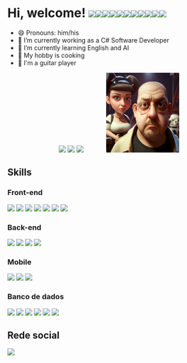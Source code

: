 # Hi, welcome! <img src="https://user-images.githubusercontent.com/121520973/213878297-abc2d0c6-84ee-497a-9bf2-34e919928924.png" width="30px"/><img src="https://user-images.githubusercontent.com/121520973/213878525-0f87e97c-cb68-44e6-8c26-ff93d20ed5f8.png" width="30px"><img src="https://user-images.githubusercontent.com/121520973/213880242-806adb03-6d13-4218-be76-85ce1d07846c.png" width="30px"><img src="https://user-images.githubusercontent.com/121520973/213880490-8d859294-63c0-481d-905a-f666b065d8ed.png" width="30px"><img src="https://user-images.githubusercontent.com/121520973/213878664-f9117b98-65ae-4e35-987c-f1d50a4b4e46.png" width="30px"><img src="https://user-images.githubusercontent.com/121520973/213878687-61ff24ba-98e8-443f-aa9f-5502d80aa8d9.png" width="30px"><img src="https://user-images.githubusercontent.com/121520973/213878703-6d9e3028-145d-44a3-8f66-b32f093f943e.png" width="30px"><img src="https://user-images.githubusercontent.com/121520973/213878745-f7570c79-2697-4ace-adc0-bd621721545c.png" width="30px"><img src="https://user-images.githubusercontent.com/121520973/213878825-6e6da181-2093-4d30-9cb7-7c5f65817fda.png" width="30px"><img src="https://user-images.githubusercontent.com/121520973/213878879-f022b345-0de2-4fb4-a770-c1f1373b3b11.png" width="30px"><img src="https://user-images.githubusercontent.com/121520973/213879661-0603307a-bc7c-4429-b6d1-154a8aa04f18.png" width="30px">


- 😄 Pronouns: him/his
- 🔭 I’m currently working as a C# Software Developer
- 🌱 I’m currently learning English and AI
- 🔪 My hobby is cooking
- 🎸 I'm a guitar player

<div align="center">
  <img height="180em" src="https://github-readme-stats-git-masterrstaa-rickstaa.vercel.app/api?username=miguel-navas&show_icons=true&theme=dark&count_private=true&include_all_commits=true"/>
  
  <img height="180em" src="https://github-readme-stats-git-masterrstaa-rickstaa.vercel.app/api/top-langs/?username=miguel-navas&layout=compact&langs_count=7&theme=dark"/>  
  
 <img height="180em" src="http://github-readme-streak-stats.herokuapp.com?user=miguel-navas&theme=dark&date_format=j%20M%5B%20Y%5D&mode=weekly&sideNums=DD2727"/>
 &nbsp;&nbsp;&nbsp;&nbsp;&nbsp;&nbsp;&nbsp;&nbsp;&nbsp;&nbsp;&nbsp;
 
  <img height="180em" src="https://github.com/miguel-navas/miguel-navas/blob/main/miguel-navas_cartoon.png"/>
 </div>

<h2>Skills</h2>
<div>
  <h3>Front-end</h3>
  <img src="https://img.shields.io/badge/HTML5-E34F26?style=for-the-badge&logo=html5&logoColor=white">
  <img src="https://img.shields.io/badge/CSS3-1572B6?style=for-the-badge&logo=css3&logoColor=white">
  <img src="https://img.shields.io/badge/JavaScript-323330?style=for-the-badge&logo=javascript&logoColor=F7DF1E">
  <img src="https://img.shields.io/badge/Bootstrap-563D7C?style=for-the-badge&logo=bootstrap&logoColor=white">
  <img src="https://img.shields.io/badge/Angular-DD0031?style=for-the-badge&logo=angular&logoColor=white">
  <img src="https://img.shields.io/badge/TypeScript-007ACC?style=for-the-badge&logo=typescript&logoColor=white">
  <img src="https://img.shields.io/badge/jQuery-0769AD?style=for-the-badge&logo=jquery&logoColor=white">
</div>  
<div>
  <h3>Back-end</h3>
  <img src="https://img.shields.io/badge/.NET-5C2D91?style=for-the-badge&logo=.net&logoColor=white">
  <img src="https://img.shields.io/badge/C%23-239120?style=for-the-badge&logo=c-sharp&logoColor=white">
  <img src="https://img.shields.io/badge/Python-14354C?style=for-the-badge&logo=python&logoColor=white">
  <img src="https://img.shields.io/badge/Java-ED8B00?style=for-the-badge&logo=java&logoColor=whitewhite">
</div>  
<div>
  <h3>Mobile</h3>
  <img src="https://img.shields.io/badge/Flutter-02569B?style=for-the-badge&logo=flutter&logoColor=white">
  <img src="https://img.shields.io/badge/Dart-0175C2?style=for-the-badge&logo=dart&logoColor=white">
  <img src="https://img.shields.io/badge/React_Native-20232A?style=for-the-badge&logo=react&logoColor=61DAFB">
</div>  
<div>
  <h3>Banco de dados</h3>
  <img src="https://img.shields.io/badge/Microsoft_SQL_Server-CC2927?style=for-the-badge&logo=microsoft-sql-server&logoColor=white">
  <img src="https://img.shields.io/badge/PostgreSQL-316192?style=for-the-badge&logo=postgresql&logoColor=white">
  <img src="https://img.shields.io/badge/MySQL-00000F?style=for-the-badge&logo=mysql&logoColor=white">
  <img src="https://img.shields.io/badge/MongoDB-4EA94B?style=for-the-badge&logo=mongodb&logoColor=white">
  <img src="https://img.shields.io/badge/Oracle-F80000?style=for-the-badge&logo=Oracle&logoColor=white">
  <img src="https://img.shields.io/badge/SQLite-07405E?style=for-the-badge&logo=sqlite&logoColor=white">
</div>

<h2>Rede social</h2>
<a href="https://www.linkedin.com/in/miguel-fernando-navas-25303628" target="_blank"><img src="https://img.shields.io/badge/-LinkedIn-%230077B5?style=for-the-badge&logo=linkedin&logoColor=white"></a>


<!--
**miguel-navas/miguel-navas** is a ✨ _special_ ✨ repository because its `README.md` (this file) appears on your GitHub profile.

Here are some ideas to get you started:

- 🔭 I’m currently working on ...
- 🌱 I’m currently learning ...
- 👯 I’m looking to collaborate on ...
- 🤔 I’m looking for help with ...
- 💬 Ask me about ...
- 📫 How to reach me: ...

- ⚡ Fun fact: ...
-->
